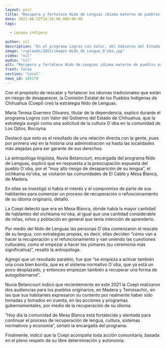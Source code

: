 ```yaml
---
layout: post
title: "Recupera y fortalece Nido de Lenguas idioma materno de pueblos originarios -  Coepi"
date: 2021-06-22T18:56:00.000-06:00
tags:
  
  - Lengua indígena
  
author: nil
description: "En el programa Logros con Valor, del Gobierno del Estado de Chihuahua, funcionarias de Coepi comparten los logros de la estrategia diseñada para rescatar lenguas originarias como el oichkama no'oka, de la cultura O´oba; "
image: "/uploads/2021/images-Nido_de_Lengua_O'oba.jpg"
video: "nil"
audio: "nil"
alt: "Recupera y fortalece Nido de Lenguas idioma materno de pueblos originarios -  Coepi"
front: false
section: "Local"
news_id: 185170
---
```


Con el propósito de rescatar y fortalecer los idiomas tradicionales que están en riesgo de desaparecer, la Comisión Estatal de los Pueblos Indígenas de Chihuahua (Coepi) creó la estrategia Nido de Lenguas.

 

María Teresa Guerrero Olivares, titular de la dependencia, explicó durante  el programa Logros con Valor del Gobierno del Estado de Chihuahua, que la estrategia surgió como una solicitud de la cultura O´oba en la comunidad de Los Ojitos, Bocoyna.

 

Destacó que esto es el resultado de una relación directa con la gente, pues por primera vez en la historia una administración va hasta las localidades más alejadas para ser garante de sus derechos.

 

La antropóloga lingüista, Nuvia Betancourt, encargada del programa Nido de Lenguas, explicó que en respuesta a la preocupación expuesta del pueblo O´oba, por el “muy alto riesgo de desaparición de su lengua”, el oichkama no'oka, se visitaron las comunidades de El Cable y Mesa Blanca, de Madera.

 

En ellas se investigó si había el interés y el compromiso de parte de sus habitantes para comenzar un proceso de recuperación o refuncionamiento de su idioma originario, detalló.

 

La Coepi detectó que era en Mesa Blanca, donde había la mayor cantidad de hablantes del oichkama no'oka, al igual que una cantidad considerable de niñas, niños y población en general que tenía intención de aprenderlo.

 

Por medio del Nido de Lenguas las personas O´oba comenzaron el rescate de su lengua, con estrategias propias, es decir, ellas deciden “cómo van a hacer la recuperación y el refuncionamiento y van uniendo las cuestiones culturales, como el empezar a hacer los yúmares (su ceremonia más significativa)”, resaltó la antropóloga. 

 

Agregó que un resultado paralelo, fue que “se empieza a activar también una cosa bien bonita, que es el sistema normativo O´oba, que ya está un poco desplazado, y entonces empiezan también a recuperar una forma de autogobernarse”.

 

Nuvia Betancourt indicó que recientemente en este 2021 la Coepi realizaron dos audiencias para los pueblos originarios, en Madera y Temósachic, en las que sus habitantes expresaron su contento por realmente haber sido tomadas y tomados en cuenta, en las acciones y programas gubernamentales, por medio de la recuperación de su idioma.

 

“Hoy día la comunidad de Mesa Blanca está fortalecida y alentada para continuar el proceso de recuperación de lengua, cultura, sistemas normativos y economía”, señaló la encargada del programa.

 

Finalmente, indicó que la Coepi acompaña toda acción comunitaria, basada en el pleno respeto de su libre determinación y autonomía.